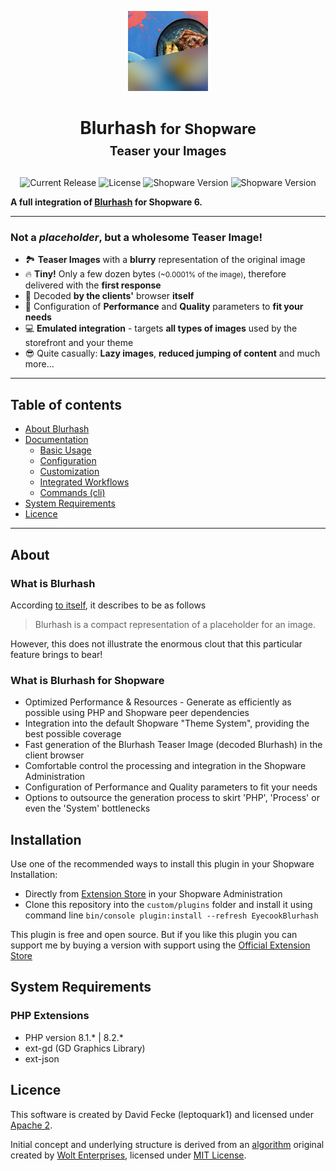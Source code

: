 <p align="center">
  <img alt="EyecookBlurhash" src="docs/_images/intro.png">
</p>

# <p align="center">Blurhash <small>for Shopware</small><br><small><small>Teaser your Images</small></small></p>

<p align="center">
  <img src="https://img.shields.io/github/v/release/leptoquark1/sw-blurhash?include_prereleases&style=flat-square" alt="Current Release">
  <img src="https://img.shields.io/badge/license-Apache%202-green" alt="License">
  <img src="https://img.shields.io/static/v1?label=Shopware&message=%5E6.4.0&color=189EFF&logo=shopware" alt="Shopware Version">
  <img src="https://img.shields.io/static/v1?label=Shopware&message=%5E6.5.0&color=189EFF&logo=shopware" alt="Shopware Version">
</p>

**A full integration of [Blurhash](https://blurha.sh/) for Shopware 6.**

---

### Not a _placeholder_, but a wholesome Teaser Image!

- 🏞 **Teaser Images** with a **blurry** representation of the original image
- 🔥 **Tiny!** Only a few dozen bytes <small>(~0.0001% of the image)</small>, therefore delivered with the **first response**
- 🚀 Decoded **by the clients'** browser **itself**
- 🌈 Configuration of **Performance** and **Quality** parameters to **fit your needs**
- 💻 **Emulated integration** - targets **all types of images** used by the storefront and your theme
- 😎 Quite casually: **Lazy images**, **reduced jumping of content** and much more...

---

## Table of contents

- [About Blurhash](#what-is-blurhash)
- [Documentation](https://leptoquark1.github.io/sw-blurhash)
  - [Basic Usage](https://leptoquark1.github.io/sw-blurhash/#/guide)
  - [Configuration](https://leptoquark1.github.io/sw-blurhash/#/configuration)
  - [Customization](https://leptoquark1.github.io/sw-blurhash/#/customization)
  - [Integrated Workflows](https://leptoquark1.github.io/sw-blurhash/#/integrated-workflows)
  - [Commands (cli)](https://leptoquark1.github.io/sw-blurhash/#/commands)
- [System Requirements](#system-requirements)
- [Licence](#licence)

---

## About

### What is Blurhash

According [to itself](https://blurha.sh/), it describes to be as follows

> Blurhash is a compact representation of a placeholder for an image.

However, this does not illustrate the enormous clout that this particular feature brings to bear!


### What is Blurhash for Shopware

- Optimized Performance & Resources - Generate as efficiently as possible using PHP and Shopware peer dependencies
- Integration into the default Shopware "Theme System", providing the best possible coverage
- Fast generation of the Blurhash Teaser Image (decoded Blurhash) in the client browser
- Comfortable control the processing and integration in the Shopware Administration
- Configuration of Performance and Quality parameters to fit your needs
- Options to outsource the generation process to skirt 'PHP', 'Process' or even the 'System' bottlenecks

## Installation

Use one of the recommended ways to install this plugin in your Shopware Installation:

- Directly from [Extension Store](https://store.shopware.com/en/eyeco82567775599f/blurhash-teaser-your-images.html) in your Shopware Administration
- Clone this repository into the `custom/plugins` folder and install it using command line `bin/console plugin:install --refresh EyecookBlurhash`
<!-- - 🎉 **New** -  Using composer: `composer require leptoquark1/sw-blurhash` and install it using command line `bin/console plugin:install --refresh EyecookBlurhash` --> 

This plugin is free and open source. But if you like this plugin you can support me by buying a version with support using the [Official Extension Store](https://store.shopware.com/en/eyeco82567775599f/blurhash-teaser-your-images.html?number=eyeco82567775599s) 

## System Requirements

### PHP Extensions

- PHP version 8.1.* | 8.2.*
- ext-gd (GD Graphics Library)
- ext-json

## Licence

This software is created by David Fecke (leptoquark1) and licensed under [Apache 2](https://github.com/leptoquark1/sw-blurhash/blob/main/LICENSE).

Initial concept and underlying structure is derived from an [algorithm](https://github.com/woltapp/blurhash/blob/master/Algorithm.md) original created by [Wolt Enterprises](https://github.com/woltapp/blurhash), licensed under [MIT License](https://github.com/woltapp/blurhash/blob/master/License.md).
